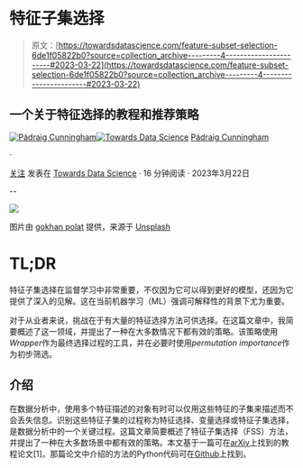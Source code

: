 # 特征子集选择

> 原文：[https://towardsdatascience.com/feature-subset-selection-6de1f05822b0?source=collection_archive---------4-----------------------#2023-03-22](https://towardsdatascience.com/feature-subset-selection-6de1f05822b0?source=collection_archive---------4-----------------------#2023-03-22)

## 一个关于特征选择的教程和推荐策略

[](https://medium.com/@PadraigC?source=post_page-----6de1f05822b0--------------------------------)[![Pádraig Cunningham](../Images/9521fb3dc64c947edf6adf2ce7b80f0f.png)](https://medium.com/@PadraigC?source=post_page-----6de1f05822b0--------------------------------)[](https://towardsdatascience.com/?source=post_page-----6de1f05822b0--------------------------------)[![Towards Data Science](../Images/a6ff2676ffcc0c7aad8aaf1d79379785.png)](https://towardsdatascience.com/?source=post_page-----6de1f05822b0--------------------------------) [Pádraig Cunningham](https://medium.com/@PadraigC?source=post_page-----6de1f05822b0--------------------------------)

·

[关注](https://medium.com/m/signin?actionUrl=https%3A%2F%2Fmedium.com%2F_%2Fsubscribe%2Fuser%2F52562b8f71f9&operation=register&redirect=https%3A%2F%2Ftowardsdatascience.com%2Ffeature-subset-selection-6de1f05822b0&user=P%C3%A1draig+Cunningham&userId=52562b8f71f9&source=post_page-52562b8f71f9----6de1f05822b0---------------------post_header-----------) 发表在 [Towards Data Science](https://towardsdatascience.com/?source=post_page-----6de1f05822b0--------------------------------) · 16 分钟阅读 · 2023年3月22日 [](https://medium.com/m/signin?actionUrl=https%3A%2F%2Fmedium.com%2F_%2Fvote%2Ftowards-data-science%2F6de1f05822b0&operation=register&redirect=https%3A%2F%2Ftowardsdatascience.com%2Ffeature-subset-selection-6de1f05822b0&user=P%C3%A1draig+Cunningham&userId=52562b8f71f9&source=-----6de1f05822b0---------------------clap_footer-----------)

--

[](https://medium.com/m/signin?actionUrl=https%3A%2F%2Fmedium.com%2F_%2Fbookmark%2Fp%2F6de1f05822b0&operation=register&redirect=https%3A%2F%2Ftowardsdatascience.com%2Ffeature-subset-selection-6de1f05822b0&source=-----6de1f05822b0---------------------bookmark_footer-----------)![](../Images/eea3aed19636e0bc3cd8b85ca6a2f878.png)

图片由 [gokhan polat](https://unsplash.com/@go_pol?utm_source=unsplash&utm_medium=referral&utm_content=creditCopyText) 提供，来源于 [Unsplash](https://unsplash.com/photos/qyC7DTbWJJk?utm_source=unsplash&utm_medium=referral&utm_content=creditCopyText)

# TL;DR

特征子集选择在监督学习中非常重要，不仅因为它可以得到更好的模型，还因为它提供了深入的见解。这在当前机器学习（ML）强调可解释性的背景下尤为重要。

对于从业者来说，挑战在于有大量的特征选择方法可供选择。在这篇文章中，我简要概述了这一领域，并提出了一种在大多数情况下都有效的策略。该策略使用*Wrapper*作为最终选择过程的工具，并在必要时使用*permutation importance*作为初步筛选。

## 介绍

在数据分析中，使用多个特征描述的对象有时可以仅用这些特征的子集来描述而不会丢失信息。识别这些特征子集的过程称为特征选择、变量选择或特征子集选择，是数据分析中的一个关键过程。这篇文章简要概述了特征子集选择（FSS）方法，并提出了一种在大多数场景中都有效的策略。本文基于一篇可在[arXiv](https://arxiv.org/abs/2106.06437)上找到的教程论文[1]。那篇论文中介绍的方法的Python代码可在[Github](https://github.com/PadraigC/FeatSelTutorial)上找到。
